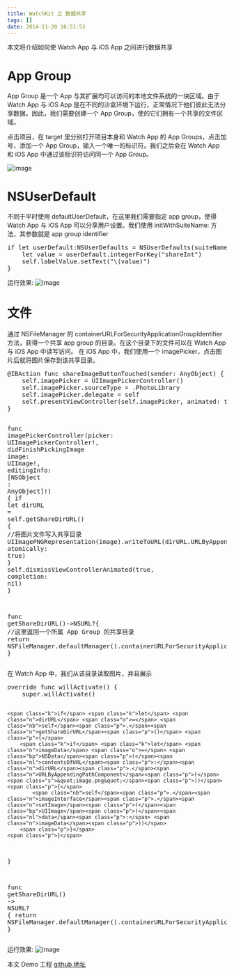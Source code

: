 ```yaml
---
title: WatchKit 之 数据共享
tags: []
date: 2014-11-20 16:51:53
---
```


本文将介绍如何使 Watch App 与 iOS App 之间进行数据共享

# App Group

App Group 是一个 App 与其扩展均可以访问的本地文件系统的一块区域。由于 Watch App 与 iOS App 是在不同的沙盒环境下运行，正常情况下他们彼此无法分享数据，因此，我们需要创建一个 App Group，使的它们拥有一个共享的文件区域。

点击项目，在 target 里分别打开项目本身和 Watch App 的 App Groups，点击加号，添加一个 App Group，输入一个唯一的标识符。我们之后会在 Watch App 和 iOS App 中通过该标识符访问同一个 App Group。

![image](/WatchKitShareData/001.png)

# NSUserDefault

不同于平时使用 defaultUserDefault，在这里我们需要指定 app group，使得 Watch App 与 iOS App 可以分享用户设置。我们使用 initWithSuiteName: 方法，其参数就是 app group identifier

<div class="codehilite"><pre><span class="k">if</span> <span class="k">let</span> <span class="nl">userDefault</span><span class="p">:</span><span class="bp">NSUserDefaults</span> <span class="o">=</span> <span class="bp">NSUserDefaults</span><span class="p">(</span><span class="nl">suiteName</span><span class="p">:</span> <span class="s">&quot;group.watchShareData.container&quot;</span><span class="p">)</span> <span class="p">{</span>
    <span class="k">let</span> <span class="n">value</span> <span class="o">=</span> <span class="n">userDefault</span><span class="p">.</span><span class="n">integerForKey</span><span class="p">(</span><span class="s">&quot;shareInt&quot;</span><span class="p">)</span>
    <span class="nb">self</span><span class="p">.</span><span class="n">labelValue</span><span class="p">.</span><span class="n">setText</span><span class="p">(</span><span class="s">&quot;\(value)&quot;</span><span class="p">)</span>
<span class="p">}</span>
</pre></div>

运行效果:
![image](/WatchKitShareData/002.gif)

# 文件

通过 NSFileManager 的 containerURLForSecurityApplicationGroupIdentifier 方法，获得一个共享 app group 的目录。在这个目录下的文件可以在 Watch App 与 iOS App 中读写访问。
在 iOS App 中，我们使用一个 imagePicker，点击图片后就将图片保存到该共享目录。

<div class="codehilite"><pre><span class="p">@</span><span class="kt">IBAction</span> <span class="k">func</span> <span class="n">shareImageButtonTouched</span><span class="p">(</span><span class="nl">sender</span><span class="p">:</span> <span class="n">AnyObject</span><span class="p">)</span> <span class="p">{</span>
    <span class="nb">self</span><span class="p">.</span><span class="n">imagePicker</span> <span class="o">=</span> <span class="bp">UIImagePickerController</span><span class="p">()</span>
    <span class="nb">self</span><span class="p">.</span><span class="n">imagePicker</span><span class="p">.</span><span class="n">sourceType</span> <span class="o">=</span> <span class="p">.</span><span class="n">PhotoLibrary</span>
    <span class="nb">self</span><span class="p">.</span><span class="n">imagePicker</span><span class="p">.</span><span class="n">delegate</span> <span class="o">=</span> <span class="nb">self</span>
    <span class="nb">self</span><span class="p">.</span><span class="n">presentViewController</span><span class="p">(</span><span class="nb">self</span><span class="p">.</span><span class="n">imagePicker</span><span class="p">,</span> <span class="nl">animated</span><span class="p">:</span> <span class="nb">true</span><span class="p">,</span> <span class="nl">completion</span><span class="p">:</span> <span class="nb">nil</span><span class="p">)</span>
<span class="p">}</span>

<span class="k">func</span> <span class="n">imagePickerController</span><span class="p">(</span><span class="nl">picker</span><span class="p">:</span> <span class="bp">UIImagePickerController</span><span class="o">!</span><span class="p">,</span> <span class="n">didFinishPickingImage</span> <span class="nl">image</span><span class="p">:</span> <span class="bp">UIImage</span><span class="o">!</span><span class="p">,</span> <span class="nl">editingInfo</span><span class="p">:</span> <span class="p">[</span><span class="nl">NSObject</span> <span class="p">:</span> <span class="n">AnyObject</span><span class="p">]</span><span class="o">!</span><span class="p">)</span> <span class="p">{</span>
    <span class="k">if</span> <span class="k">let</span> <span class="n">dirURL</span> <span class="o">=</span> <span class="nb">self</span><span class="p">.</span><span class="n">getShareDirURL</span><span class="p">()</span> <span class="p">{</span>
    <span class="c1">//将图片文件写入共享目录</span>
        <span class="n">UIImagePNGRepresentation</span><span class="p">(</span><span class="n">image</span><span class="p">).</span><span class="n">writeToURL</span><span class="p">(</span><span class="n">dirURL</span><span class="p">.</span><span class="n">URLByAppendingPathComponent</span><span class="p">(</span><span class="s">&quot;image.png&quot;</span><span class="p">),</span> <span class="nl">atomically</span><span class="p">:</span> <span class="nb">true</span><span class="p">)</span>
    <span class="p">}</span>
    <span class="nb">self</span><span class="p">.</span><span class="n">dismissViewControllerAnimated</span><span class="p">(</span><span class="nb">true</span><span class="p">,</span> <span class="nl">completion</span><span class="p">:</span> <span class="nb">nil</span><span class="p">)</span>
<span class="p">}</span>

<span class="k">func</span> <span class="n">getShareDirURL</span><span class="p">()</span><span class="o">-&gt;</span><span class="bp">NSURL</span><span class="o">?</span><span class="p">{</span>
<span class="c1">//这里返回一个所属 App Group 的共享目录</span>
    <span class="k">return</span> <span class="bp">NSFileManager</span><span class="p">.</span><span class="n">defaultManager</span><span class="p">().</span><span class="n">containerURLForSecurityApplicationGroupIdentifier</span><span class="p">(</span><span class="s">&quot;group.watchShareData.container&quot;</span><span class="p">)</span>
<span class="p">}</span>
</pre></div>

在 Watch App 中，我们从该目录读取图片，并且展示

<div class="codehilite"><pre><span class="kr">override</span> <span class="k">func</span> <span class="nf">willActivate</span><span class="p">()</span> <span class="p">{</span>
    <span class="nb">super</span><span class="p">.</span><span class="n">willActivate</span><span class="p">()</span>

    <span class="k">if</span> <span class="k">let</span> <span class="n">dirURL</span> <span class="o">=</span> <span class="nb">self</span><span class="p">.</span><span class="n">getShareDirURL</span><span class="p">()</span> <span class="p">{</span>
        <span class="k">if</span> <span class="k">let</span> <span class="n">imageData</span> <span class="o">=</span> <span class="bp">NSData</span><span class="p">(</span><span class="nl">contentsOfURL</span><span class="p">:</span><span class="n">dirURL</span><span class="p">.</span><span class="n">URLByAppendingPathComponent</span><span class="p">(</span><span class="s">&quot;image.png&quot;</span><span class="p">))</span> <span class="p">{</span>
            <span class="nb">self</span><span class="p">.</span><span class="n">imageInterface</span><span class="p">.</span><span class="n">setImage</span><span class="p">(</span><span class="bp">UIImage</span><span class="p">(</span><span class="nl">data</span><span class="p">:</span> <span class="n">imageData</span><span class="p">))</span>
        <span class="p">}</span>
    <span class="p">}</span>
<span class="p">}</span>

<span class="k">func</span> <span class="n">getShareDirURL</span><span class="p">()</span> <span class="o">-&gt;</span> <span class="bp">NSURL</span><span class="o">?</span> <span class="p">{</span>
    <span class="k">return</span> <span class="bp">NSFileManager</span><span class="p">.</span><span class="n">defaultManager</span><span class="p">().</span><span class="n">containerURLForSecurityApplicationGroupIdentifier</span><span class="p">(</span><span class="s">&quot;group.watchShareData.container&quot;</span><span class="p">)</span>
<span class="p">}</span>
</pre></div>

运行效果:
![image](/WatchKitShareData/003.gif)

本文 Demo 工程 [github 地址](https://github.com/inonomori/WatchKitDataShareDemo)